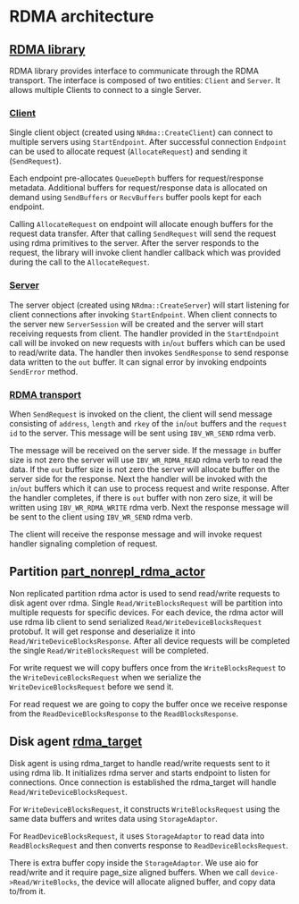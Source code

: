 # RDMA architecture
## [RDMA library](../../cloud/blockstore/libs/rdma)

RDMA library provides interface to communicate
through the RDMA transport. The interface is composed of two entities: `Client`
and `Server`. It allows multiple Clients to connect to a single Server.

### [Client](../../cloud/blockstore/libs/rdma/iface/client.h)

Single client object (created using `NRdma::CreateClient`) can connect to multiple
servers using `StartEndpoint`. After successful connection `Endpoint` can be
used to allocate request (`AllocateRequest`) and sending it (`SendRequest`).

Each endpoint pre-allocates `QueueDepth` buffers for request/response
metadata. Additional buffers for request/response data is allocated on demand
using `SendBuffers` or `RecvBuffers` buffer pools kept for each endpoint.

Calling `AllocateRequest` on endpoint will allocate enough buffers for the
request data transfer. After that calling `SendRequest` will send the request
using rdma primitives to the server. After the server responds to the request,
the library will invoke client handler callback which was provided during the
call to the `AllocateRequest`.

### [Server](../../cloud/blockstore/libs/rdma/iface/server.h)

The server object (created using `NRdma::CreateServer`) will start listening for
client connections after invoking `StartEndpoint`. When client connects to the
server new `ServerSession` will be created and the server will start receiving
requests from client. The handler provided in the `StartEndpoint` call will be
invoked on new requests with `in`/`out` buffers which can be used to read/write
data. The handler then invokes `SendResponse` to send response data written to
the `out` buffer. It can signal error by invoking endpoints `SendError` method.

### [RDMA transport](../../cloud/blockstore/libs/rdma/impl)

When `SendRequest` is invoked on the client, the client will send message
consisting of `address`, `length` and `rkey` of the `in`/`out` buffers and the
`request id` to the server. This message will be sent using `IBV_WR_SEND` rdma
verb.

The message will be received on the server side. If the message `in` buffer size
is not zero the server will use `IBV_WR_RDMA_READ` rdma verb to read the
data. If the `out` buffer size is not zero the server will allocate buffer on
the server side for the response. Next the handler will be invoked with the
`in`/`out` buffers which it can use to process request and write response. After
the handler completes, if there is `out` buffer with non zero size, it will be
written using `IBV_WR_RDMA_WRITE` rdma verb. Next the response message will be
sent to the client using `IBV_WR_SEND` rdma verb.

The client will receive the response message and will invoke request handler
signaling completion of request.

## Partition [part_nonrepl_rdma_actor](../../cloud/blockstore/libs/storage/partition_nonrepl/part_nonrepl_rdma_actor.h)

Non replicated partition rdma actor is used to send read/write requests to disk
agent over rdma. Single `Read/WriteBlocksRequest` will be partition into
multiple requests for specific devices. For each device, the rdma actor will use
rdma lib client to send serialized `Read/WriteDeviceBlocksRequest` protobuf. It
will get response and deserialize it into `Read/WriteDeviceBlocksResponse`.
After all device requests will be completed the single `Read/WriteBlocksRequest`
will be completed.

For write request we will copy buffers once from the `WriteBlocksRequest` to the
`WriteDeviceBlocksRequest` when we serialize the `WriteDeviceBlocksRequest`
before we send it.

For read request we are going to copy the buffer once we receive response from
the `ReadDeviceBlocksResponse` to the `ReadBlocksResponse`.

## Disk agent [rdma_target](../../cloud/blockstore/libs/storage/disk_agent/rdma_target.h)

Disk agent is using rdma\_target to handle read/write requests sent to it using
rdma lib. It initializes rdma server and starts endpoint to listen for
connections. Once connection is established the rdma_target will handle
`Read/WriteDeviceBlocksRequest`.

For `WriteDeviceBlocksRequest`, it constructs `WriteBlocksRequest` using the
same data buffers and writes data using `StorageAdaptor`.

For `ReadDeviceBlocksRequest`, it uses `StorageAdaptor` to read data into
`ReadBlocksRequest` and then converts response to `ReadDeviceBlocksRequest`.

There is extra buffer copy inside the `StorageAdaptor`. We use aio for
read/write and it require page_size aligned buffers. When we call
`device->Read/WriteBlocks`, the device will allocate aligned buffer, and copy
data to/from it.
